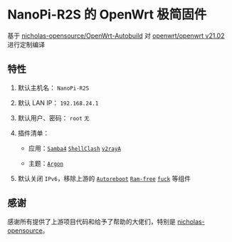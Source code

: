 # NanoPi-R2S 的 OpenWrt 极简固件

基于 [nicholas-opensource/OpenWrt-Autobuild](https://github.com/nicholas-opensource/OpenWrt-Autobuild/tree/main) 对 [openwrt/openwrt v21.02](https://github.com/openwrt/openwrt/tree/openwrt-21.02) 进行定制编译

## 特性

1. 默认主机名： `NanoPi-R2S`

2. 默认 LAN IP： `192.168.24.1`

3. 默认用户、密码： `root` `无`

4. 插件清单：

    - 应用：[`Samba4`](https://github.com/openwrt/luci/tree/openwrt-21.02/applications/luci-app-samba4) [`ShellClash`](https://github.com/juewuy/ShellClash) [`v2rayA`](https://github.com/openwrt/packages/tree/master/net/v2raya)
    
    - 主题：[`Argon`](https://github.com/jerrykuku/luci-theme-argon/tree/master)

5. 默认关闭 `IPv6`，移除上游的 [`Autoreboot`](https://github.com/immortalwrt/luci/tree/openwrt-21.02/applications/luci-app-autoreboot) [`Ram-free`](https://github.com/immortalwrt/luci/tree/openwrt-21.02/applications/luci-app-ramfree) [`fuck`](https://github.com/nicholas-opensource/OpenWrt-Autobuild/blob/main/PATCH/new/script/fuck) 等组件

## 感谢

感谢所有提供了上游项目代码和给予了帮助的大佬们，特别是 [nicholas-opensource](https://github.com/nicholas-opensource)。


